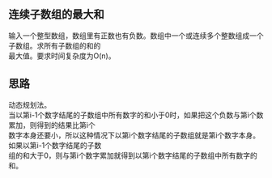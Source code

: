 ## 连续子数组的最大和
输入一个整型数组，数组里有正数也有负数。数组中一个或连续多个整数组成一个子数组。求所有子数组的和的</br>
最大值。要求时间复杂度为O(n)。</br>
## 思路
动态规划法。</br>
当以第i-1个数字结尾的子数组中所有数字的和小于0时，如果把这个负数与第i个数累加，则得到的结果比第i个</br>
数字本身还要小，所以这种情况下以第i个数字结尾的子数组就是第i个数字本身。如果以第i-1个数字结尾的子数</br>
组的和大于0，则与第i个数字累加就得到以第i个数字结尾的子数组中所有数字的和。</br>
